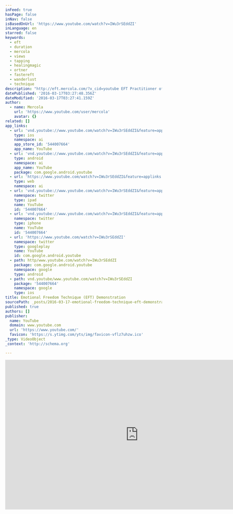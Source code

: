 ```yaml
---
inFeed: true
hasPage: false
inNav: false
isBasedOnUrl: 'https://www.youtube.com/watch?v=IWu3rSEddZI'
inLanguage: en
starred: false
keywords:
  - eft
  - duration
  - mercola
  - views
  - tapping
  - healingmagic
  - ortner
  - fastereft
  - wanderlust
  - technique
description: "http://eft.mercola.com/?x_cid=youtube EFT Practitioner of Dr. Mercola's Center for Natural Health Julie Schiffman shows a tool which can help in various aspects of life, it's called Emotional Freedom Technique (EFT) Technique also known as Tapping."
datePublished: '2016-03-17T03:27:48.356Z'
dateModified: '2016-03-17T03:27:41.159Z'
author:
  - name: Mercola
    url: 'https://www.youtube.com/user/mercola'
    avatar: {}
related: []
app_links:
  - url: 'vnd.youtube://www.youtube.com/watch?v=IWu3rSEddZI&feature=applinks'
    type: ios
    namespace: ai
    app_store_id: '544007664'
    app_name: YouTube
  - url: 'vnd.youtube://www.youtube.com/watch?v=IWu3rSEddZI&feature=applinks'
    type: android
    namespace: ai
    app_name: YouTube
    package: com.google.android.youtube
  - url: 'https://www.youtube.com/watch?v=IWu3rSEddZI&feature=applinks'
    type: web
    namespace: ai
  - url: 'vnd.youtube://www.youtube.com/watch?v=IWu3rSEddZI&feature=applinks'
    namespace: twitter
    type: ipad
    name: YouTube
    id: '544007664'
  - url: 'vnd.youtube://www.youtube.com/watch?v=IWu3rSEddZI&feature=applinks'
    namespace: twitter
    type: iphone
    name: YouTube
    id: '544007664'
  - url: 'https://www.youtube.com/watch?v=IWu3rSEddZI'
    namespace: twitter
    type: googleplay
    name: YouTube
    id: com.google.android.youtube
  - path: http/www.youtube.com/watch?v=IWu3rSEddZI
    package: com.google.android.youtube
    namespace: google
    type: android
  - path: vnd.youtube/www.youtube.com/watch?v=IWu3rSEddZI
    package: '544007664'
    namespace: google
    type: ios
title: Emotional Freedom Technique (EFT) Demonstration
sourcePath: _posts/2016-03-17-emotional-freedom-technique-eft-demonstration.md
published: true
authors: []
publisher:
  name: YouTube
  domain: www.youtube.com
  url: 'https://www.youtube.com/'
  favicon: 'https://s.ytimg.com/yts/img/favicon-vflz7uhzw.ico'
_type: VideoObject
_context: 'http://schema.org'

---
```

<iframe src="https://cdn.embedly.com/widgets/media.html?src=https%3A%2F%2Fwww.youtube.com%2Fembed%2FIWu3rSEddZI%3Ffeature%3Doembed&amp;url=https%3A%2F%2Fwww.youtube.com%2Fwatch%3Fv%3DIWu3rSEddZI&amp;image=https%3A%2F%2Fi.ytimg.com%2Fvi%2FIWu3rSEddZI%2Fhqdefault.jpg&amp;key=b7d04c9b404c499eba89ee7072e1c4f7&amp;type=text%2Fhtml&amp;schema=youtube" width="854" height="480" scrolling="no" frameborder="0" allowfullscreen="allowfullscreen" style=""></iframe>